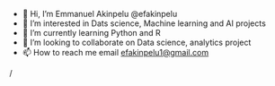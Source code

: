 - 👋 Hi, I’m Emmanuel Akinpelu @efakinpelu
- 👀 I’m interested in Dats science, Machine learning and AI projects
- 🌱 I’m currently learning Python and R
- 💞️ I’m looking to collaborate on Data science, analytics project
- 📫 How to reach me email efakinpelu1@gmail.com

<!---
efakinpelu/efakinpelu is a ✨ special ✨ repository because its `README.md` (this file) appears on your GitHub profile.
You can click the Preview link to take a look at your changes.
--->
/
